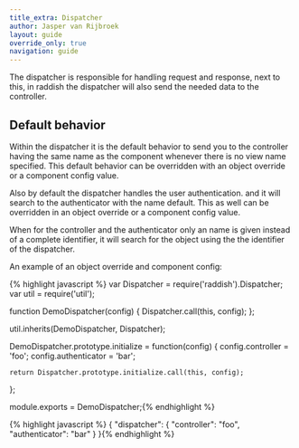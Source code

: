 ```yaml
---
title_extra: Dispatcher
author: Jasper van Rijbroek
layout: guide
override_only: true
navigation: guide
---
```


The dispatcher is responsible for handling request and response, next to this, in raddish the dispatcher will also send the needed data to the controller.

## Default behavior
Within the dispatcher it is the default behavior to send you to the controller having the same name as the component whenever there is no view name specified.
This default behavior can be overridden with an object override or a component config value.

Also by default the dispatcher handles the user authentication. and it will search to the authenticator with the name default.
This as well can be overridden in an object override or a component config value.

When for the controller and the authenticator only an name is given instead of a complete identifier,
it will search for the object using the the identifier of the dispatcher.

An example of an object override and component config:

<div class="row">
    <div class="col-md-6">
        <div class="code-highlight">
    {% highlight javascript %}
var Dispatcher  = require('raddish').Dispatcher;
var util        = require('util');

function DemoDispatcher(config) {
    Dispatcher.call(this, config);
};

util.inherits(DemoDispatcher, Dispatcher);

DemoDispatcher.prototype.initialize = function(config) {
    config.controller = 'foo';
    config.authenticator = 'bar';

    return Dispatcher.prototype.initialize.call(this, config);
};

module.exports = DemoDispatcher;{% endhighlight %}
        </div>
    </div>
    <div class="col-md-6">
        <div class="code-highlight">
        {% highlight javascript %}
{
    "dispatcher": {
        "controller": "foo",
        "authenticator": "bar"
    }
}{% endhighlight %}
        </div>
    </div>
</div>